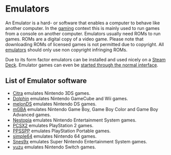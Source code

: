 # Emulators

An Emulator is a hard- or software that enables a computer to behave like
another computer.
In the [gaming](/wiki/game.md) context this is mainly used to run games from a console on
another computer.
Emulators usually need ROMs to run games.
ROMs are a digital copy of a video game.
Please note that downloading ROMs of licensed games is not permitted due to copyright.
All [emulators](#list-of-emulator-software) should only use non copyright infringing ROMs.

Due to its form factor emulators can be installed and used nicely on a
[Steam Deck](/wiki/game/steam_deck.md).
Emulator games can even be
[started through the normal interface](/wiki/game/steam_deck.md#running-a-game-directly-through-the-interface).

## List of Emulator software

- [Citra](/wiki/game/emulators/citra.md) emulates Nintendo 3DS games.
- [Dolphin](/wiki/game/emulators/dolphin.md) emulates Nintendo GameCube and Wii games.
- [melonDS](/wiki/game/emulators/melonds.md) emulates Nintendo DS games.
- [mGBA](/wiki/game/emulators/mgba.md) emulates Nintendo Game Boy, Game Boy Color and Game Boy Advanced
  games.
- [Nestopia](/wiki/game/emulators/nestopia.md) emulates Nintendo Entertainment System games.
- [PCSX2](/wiki/game/emulators/pcsx2.md) emulates PlayStation 2 games.
- [PPSSPP](/wiki/game/emulators/ppsspp.md) emulates PlayStation Portable games.
- [simple64](/wiki/game/emulators/simple64.md) emulates Nintendo 64 games.
- [Snes9x](/wiki/game/emulators/snes9x.md) emulates Super Nintendo Entertainment System games.
- [yuzu](/wiki/game/emulators/yuzu.md) emulates Nintendo Switch games.
